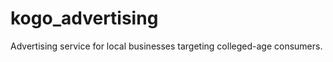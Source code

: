 kogo_advertising
================

Advertising service for local businesses targeting colleged-age consumers.
